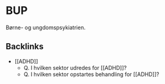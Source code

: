 # BUP
Børne- og ungdomspsykiatrien.

## Backlinks
* [[ADHD]]
	* Q. I hvilken sektor udredes for [[ADHD]]?
	* Q. I hvilken sektor opstartes behandling for [[ADHD]]?

<!-- #anki/tag/med/gp #anki/deck/Medicine #anki/tag/med/Psychiatry -->

<!-- {BearID:C3A6D668-D878-46FB-A56E-0EC79B87F59F-3083-0000143E7ECDC7B7} -->
